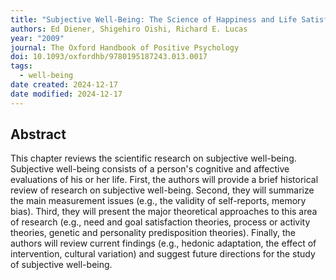```yaml
---
title: "Subjective Well-Being: The Science of Happiness and Life Satisfaction"
authors: Ed Diener, Shigehiro Oishi, Richard E. Lucas
year: "2009"
journal: The Oxford Handbook of Positive Psychology
doi: 10.1093/oxfordhb/9780195187243.013.0017
tags:
  - well-being
date created: 2024-12-17
date modified: 2024-12-17
---
```


## Abstract

This chapter reviews the scientific research on subjective well-being. Subjective well-being consists of a person's cognitive and affective evaluations of his or her life. First, the authors will provide a brief historical review of research on subjective well-being. Second, they will summarize the main measurement issues (e.g., the validity of self-reports, memory bias). Third, they will present the major theoretical approaches to this area of research (e.g., need and goal satisfaction theories, process or activity theories, genetic and personality predisposition theories). Finally, the authors will review current findings (e.g., hedonic adaptation, the effect of intervention, cultural variation) and suggest future directions for the study of subjective well-being.
